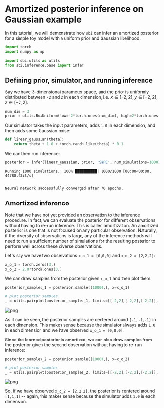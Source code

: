 # Amortized posterior inference on Gaussian example

In this tutorial, we will demonstrate how `sbi` can infer an amortized posterior for a simple toy model with a uniform prior and Gaussian likelihood.


```python
import torch
import numpy as np

import sbi.utils as utils
from sbi.inference.base import infer
```

## Defining prior, simulator, and running inference
Say we have 3-dimensional parameter space, and the prior is uniformly distributed between `-2` and `2` in each dimension, i.e. $x\in [-2,2], y\in [-2,2], z \in [-2,2]$.


```python
num_dim = 3
prior = utils.BoxUniform(low=-2*torch.ones(num_dim), high=2*torch.ones(num_dim))
```

Our simulator takes the input parameters, adds `1.0` in each dimension, and then adds some Gaussian noise:


```python
def linear_gaussian(theta):
    return theta + 1.0 + torch.randn_like(theta) * 0.1
```

We can then run inference:


```python
posterior = infer(linear_gaussian, prior, 'SNPE', num_simulations=1000)
```

    Running 1000 simulations.: 100%|██████████| 1000/1000 [00:00<00:00, 44788.93it/s]


    Neural network successfully converged after 70 epochs.


## Amortized inference
Note that we have not yet provided an observation to the inference procedure. In fact, we can evaluate the posterior for different observations without having to re-run inference. This is called amortization. An amortized posterior is one that is not focused on any particular observation. Naturally, if the diversity of observations is large, any of the inference methods will need to run a sufficient number of simulations for the resulting posterior to perform well across these diverse observations.

Let's say we have two observations `x_o_1 = [0,0,0]` and `x_o_2 = [2,2,2]`:


```python
x_o_1 = torch.zeros(3,)
x_o_2 = 2.0*torch.ones(3,)
```

We can draw samples from the posterior given `x_o_1` and then plot them:


```python
posterior_samples_1 = posterior.sample((10000,), x=x_o_1)

# plot posterior samples
_ = utils.pairplot(posterior_samples_1, limits=[[-2,2],[-2,2],[-2,2]], fig_size=(5,5))
```


![png](01_gaussian_amortized_files/01_gaussian_amortized_13_0.png)


As it can be seen, the posterior samples are centered around `[-1,-1,-1]` in each dimension. 
This makes sense because the simulator always adds `1.0` in each dimension and we have observed `x_o_1 = [0,0,0]`.

Since the learned posterior is amortized, we can also draw samples from the posterior given the second observation without having to re-run inference:


```python
posterior_samples_2 = posterior.sample((10000,), x=x_o_2)

# plot posterior samples
_ = utils.pairplot(posterior_samples_2, limits=[[-2,2],[-2,2],[-2,2]], fig_size=(5,5))
```


![png](01_gaussian_amortized_files/01_gaussian_amortized_16_0.png)


So, if we have observed `x_o_2 = [2,2,2]`, the posterior is centered around `[1,1,1]` -- again, this makes sense because the simulator adds `1.0` in each dimension.
